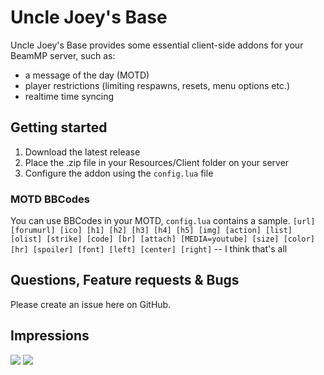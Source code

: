 # Uncle Joey's Base
Uncle Joey's Base provides some essential client-side addons for your BeamMP server, such as:
- a message of the day (MOTD)
- player restrictions (limiting respawns, resets, menu options etc.)
- realtime time syncing

## Getting started
1. Download the latest release
2. Place the .zip file in your Resources/Client folder on your server
3. Configure the addon using the `config.lua` file

### MOTD BBCodes
You can use BBCodes in your MOTD, `config.lua` contains a sample.
`[url] [forumurl] [ico] [h1] [h2] [h3] [h4] [h5] [img] [action] [list] [olist] [strike] [code] [br] [attach] [MEDIA=youtube] [size] [color] [hr] [spoiler] [font] [left] [center] [right]` -- I think that's all


## Questions, Feature requests & Bugs
Please create an issue here on GitHub.

## Impressions
![](https://i.imgur.com/ZcNJnBb.png)
![](https://i.imgur.com/EOWs6Xu.png)
